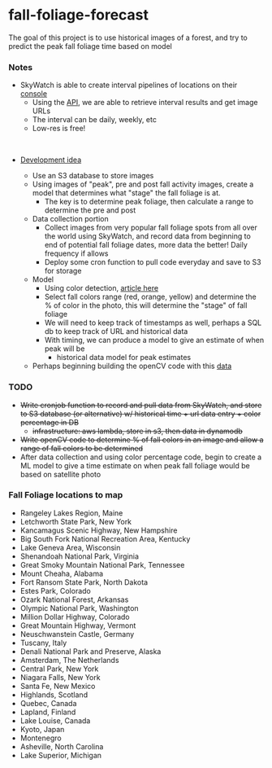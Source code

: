 # fall-foliage-forecast

The goal of this project is to use historical images of a forest, and try to predict the peak fall foliage time based on model

### Notes
- SkyWatch is able to create interval pipelines of locations on their [console](https://console.earthcache.com/)
    - Using the [API](https://api-docs.earthcache.com/#tag/intervalResults/operation/intervalResultsList), we are able to retrieve interval results and get image URLs
    - The interval can be daily, weekly, etc
    - Low-res is free!
<br/>

- <u>Development idea</u>

    - Use an S3 database to store images
    - Using images of "peak", pre and post fall activity images, create a model that determines what "stage" the fall foliage is at.
        - The key is to determine peak foliage, then calculate a range to determine the pre and post
    - Data collection portion
        - Collect images from very popular fall foliage spots from all over the world using SkyWatch, and record data from beginning to end of potential fall foliage dates, more data the better! Daily frequency if allows
        - Deploy some cron function to pull code everyday and save to S3 for storage
    - Model
        - Using color detection, [article here](https://pyimagesearch.com/2014/08/04/opencv-python-color-detection/)
        - Select fall colors range (red, orange, yellow) and determine the % of color in the photo, this will determine the "stage" of fall foliage
        - We will need to keep track of timestamps as well, perhaps a SQL db to keep track of URL and historical data
        - With timing, we can produce a model to give an estimate of when peak will be
            - historical data model for peak estimates
    - Perhaps beginning building the openCV code with this [data](https://earthobservatory.nasa.gov/collection/1692/fall-colors)

### TODO
- <s>Write cronjob function to record and pull data from SkyWatch, and store to S3 database (or alternative) w/ historical time + url data entry + color percentage in DB
    - infrastructure: aws lambda, store in s3, then data in dynamodb</s>
- <s>Write openCV code to determine % of fall colors in an image and allow a range of fall colors to be determined</s>
- After data collection and using color percentage code, begin to create a ML model to give a time estimate on when peak fall foliage would be based on satellite photo


### Fall Foliage locations to map
- Rangeley Lakes Region, Maine
- Letchworth State Park, New York
- Kancamagus Scenic Highway, New Hampshire
- Big South Fork National Recreation Area, Kentucky
- Lake Geneva Area, Wisconsin
- Shenandoah National Park, Virginia
- Great Smoky Mountain National Park, Tennessee
- Mount Cheaha, Alabama
- Fort Ransom State Park, North Dakota
- Estes Park, Colorado
- Ozark National Forest, Arkansas
- Olympic National Park, Washington
- Million Dollar Highway, Colorado
- Great Mountain Highway, Vermont
- Neuschwanstein Castle, Germany
- Tuscany, Italy
- Denali National Park and Preserve, Alaska
- Amsterdam, The Netherlands
- Central Park, New York
- Niagara Falls, New York
- Santa Fe, New Mexico
- Highlands, Scotland
- Quebec, Canada
- Lapland, Finland
- Lake Louise, Canada
- Kyoto, Japan
- Montenegro
- Asheville, North Carolina
- Lake Superior, Michigan